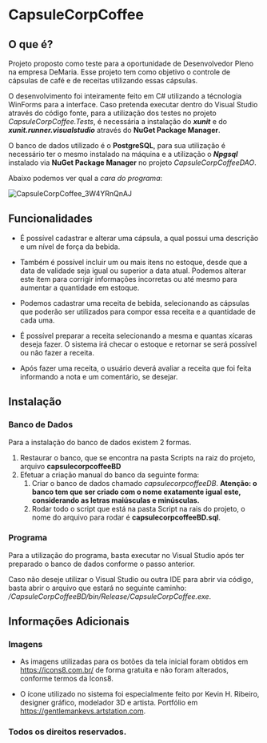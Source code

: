 # CapsuleCorpCoffee
## O que é?

Projeto proposto como teste para a oportunidade de Desenvolvedor Pleno na empresa DeMaria.
Esse projeto tem como objetivo o controle de cápsulas de café e de receitas utilizando essas cápsulas. 

O desenvolvimento foi inteiramente feito em C# utilizando a técnologia WinForms para a interface. Caso pretenda executar dentro do Visual Studio através do código fonte, para a utilização dos testes no projeto *CapsuleCorpCoffee.Tests*, é necessária a instalação do _**xunit**_ e do _**xunit.runner.visualstudio**_ através do **NuGet Package Manager**.

O banco de dados utilizado é o **PostgreSQL**, para sua utilização é necessário ter o mesmo instalado na máquina e a utilização o _**Npgsql**_ instalado via **NuGet Package Manager** no projeto *CapsuleCorpCoffeeDAO*.

Abaixo podemos ver qual a *cara do programa*:

![CapsuleCorpCoffee_3W4YRnQnAJ](https://user-images.githubusercontent.com/10116449/72399718-b8aec300-3725-11ea-9715-5cb9f0aad494.png)

## Funcionalidades
* É possível cadastrar e alterar uma cápsula, a qual possui uma descrição e um nível de força da bebida.

* Também é possível incluir um ou mais itens no estoque, desde que a data de validade seja igual ou superior a data atual. Podemos alterar este item para corrigir informações incorretas ou até mesmo para aumentar a quantidade em estoque.

* Podemos cadastrar uma receita de bebida, selecionando as cápsulas que poderão ser utilizados para compor essa receita e a quantidade de cada uma.

* É possível preparar a receita selecionando a mesma e quantas xícaras deseja fazer. O sistema irá checar o estoque e retornar se será possível ou não fazer a receita.

* Após fazer uma receita, o usuário deverá avaliar a receita que foi feita informando a nota e um comentário, se desejar.

## Instalação

### Banco de Dados
Para a instalação do banco de dados existem 2 formas.

1. Restaurar o banco, que se encontra na pasta Scripts na raiz do projeto, arquivo **capsulecorpcoffeeBD**
1. Efetuar a criação manual do banco da seguinte forma:
    1. Criar o banco de dados chamado *capsulecorpcoffeeDB*. **Atenção: o banco tem que ser criado com o nome exatamente igual este, considerando as letras maiúsculas e minúsculas.**
    1. Rodar todo o script que está na pasta Script na rais do projeto, o nome do arquivo para rodar é **capsulecorpcoffeeBD.sql**.

### Programa
Para a utilização do programa, basta executar no Visual Studio após ter preparado o banco de dados conforme o passo anterior.

Caso não deseje utilizar o Visual Studio ou outra IDE para abrir via código, basta abrir o arquivo que estará no seguinte caminho: */CapsuleCorpCoffeeBD/bin/Release/CapsuleCorpCoffee.exe*.

## Informações Adicionais

### Imagens
* As imagens utilizadas para os botões da tela inicial foram obtidos em https://icons8.com.br/ de forma gratuita e não foram alterados, conforme termos da Icons8.

* O ícone utilizado no sistema foi especialmente feito por Kevin H. Ribeiro, designer gráfico, modelador 3D e artista. Portfólio em https://gentlemankevs.artstation.com.

### Todos os direitos reservados.

